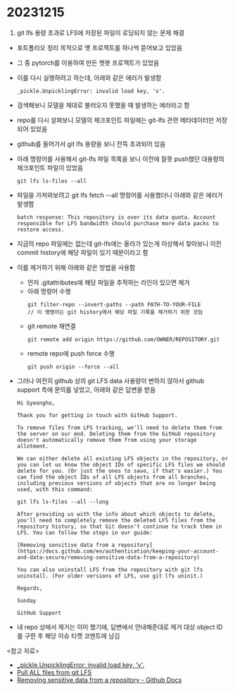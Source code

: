 # 20231215

1. git lfs 용량 초과로 LFS에 저장된 파일이 로딩되지 않는 문제 해결

- 포트폴리오 정리 목적으로 옛 프로젝트를 하나씩 뜯어보고 있었음
- 그 중 pytorch를 이용하여 만든 챗봇 프로젝트가 있었음
- 이를 다시 실행하려고 하는데, 아래와 같은 에러가 발생함
  ```
  _pickle.UnpicklingError: invalid load key, 'v'.
  ```
- 검색해보니 모델을 제대로 불러오지 못했을 때 발생하는 에러라고 함
- repo를 다시 살펴보니 모델의 체크포인트 파일에는 git-lfs 관련 메타데이터만 저장되어 있었음
- github를 들어가서 git lfs 용량을 보니 잔뜩 초과되어 있음
- 아래 명령어를 사용해서 git-lfs 파일 목록을 보니 이전에 잘못 push했던 대용량의 체크포인트 파일이 있었음
  ```
  git lfs ls-files --all
  ```
- 파일을 가져와보려고 git lfs fetch --all 명령어를 사용했더니 아래와 같은 에러가 발생함
  ```
  batch response: This repository is over its data quota. Account responsible for LFS bandwidth should purchase more data packs to restore access.
  ```
- 지금의 repo 파일에는 없는데 git-lfs에는 올라가 있는게 이상해서 찾아보니 이전 commit history에 해당 파일이 있기 때문이라고 함
- 이를 제거하기 위해 아래와 같은 방법을 사용함
  - 먼저 .gitattributes에 해당 파일을 추적하는 라인이 있으면 제거
  - 아래 명령어 수행
    ```
    git filter-repo --invert-paths --path PATH-TO-YOUR-FILE
    // 이 명령어는 git history에서 해당 파일 기록을 제거하기 위한 것임
    ```
  - git remote 재연결
    ```
    git remote add origin https://github.com/OWNER/REPOSITORY.git
    ```
  - remote repo에 push force 수행
    ```
    git push origin --force --all
    ```
- 그러나 여전히 github 상의 git LFS data 사용량이 변하지 않아서 github support 측에 문의를 넣었고, 아래와 같은 답변을 받음

  ```
  Hi Gyeongho,

  Thank you for getting in touch with GitHub Support.

  To remove files from LFS tracking, we'll need to delete them from the server on our end. Deleting them from the GitHub repository doesn't automatically remove them from using your storage allotment.

  We can either delete all existing LFS objects in the repository, or you can let us know the object IDs of specific LFS files we should delete for you. (Or just the ones to save, if that's easier.) You can find the object IDs of all LFS objects from all branches, including previous versions of objects that are no longer being used, with this command:

  git lfs ls-files --all --long

  After providing us with the info about which objects to delete, you'll need to completely remove the deleted LFS files from the repository history, so that Git doesn't continue to track them in LFS. You can follow the steps in our guide:

  [Removing sensitive data from a repository](https://docs.github.com/en/authentication/keeping-your-account-and-data-secure/removing-sensitive-data-from-a-repository)

  You can also uninstall LFS from the repository with git lfs uninstall. (For older versions of LFS, use git lfs uninit.)

  Regards,

  Sunday

  GitHub Support
  ```

- 내 repo 상에서 제거는 이미 했기에, 답변에서 안내해준대로 제거 대상 object ID를 구한 후 해당 이슈 티켓 코멘트에 남김

<참고 자료>

- [\_pickle.UnpicklingError: invalid load key, 'v'.](https://github.com/svip-lab/PlanarReconstruction/issues/28)
- [Pull ALL files from git LFS](https://stackoverflow.com/questions/50336448/pull-all-files-from-git-lfs)
- [Removing sensitive data from a repository - Github Docs](https://docs.github.com/en/enterprise-server@3.7/authentication/keeping-your-account-and-data-secure/removing-sensitive-data-from-a-repository)
